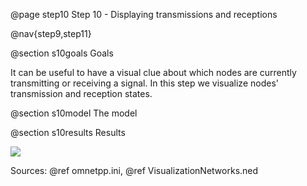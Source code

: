 @page step10 Step 10 - Displaying transmissions and receptions

@nav{step9,step11}

@section s10goals Goals

It can be useful to have a visual clue about which nodes are currently transmitting or receiving a signal.
In this step we visualize nodes' transmission and reception states.

<!--
---
-->

@section s10model The model
<!--
After the successful association process we can start the VoIP application between the pedestrians, so we need to add one udp application to them.
The pedestrian0 will be the sender and the pedestrian1 will be the receiver.
They communicate with udp over port 5000. 
The application starts at 1 second.
We leave all other options at their default values at the sender side.
At the receiver side we need to set the port to 5000, and we turn on the adaptive playout setting.
It will be used later.

We need to turn on some mediumVisualizer parameters.
We set true the displayTransmissions and the displayReceptions options.
We have to set an image to these options to display them.

Configuration:

@dontinclude omnetpp.ini
@skipline [Config Visualization08]
@until ####
-->
@section s10results Results

<img src="step8_result1.gif">
<!--
If we start the simulation, we can see clearly, who is the transmitter, and who are the receivers.
The signs appear, when a signal arrives or leaves the wlan NIC.
-->

Sources: @ref omnetpp.ini, @ref VisualizationNetworks.ned
